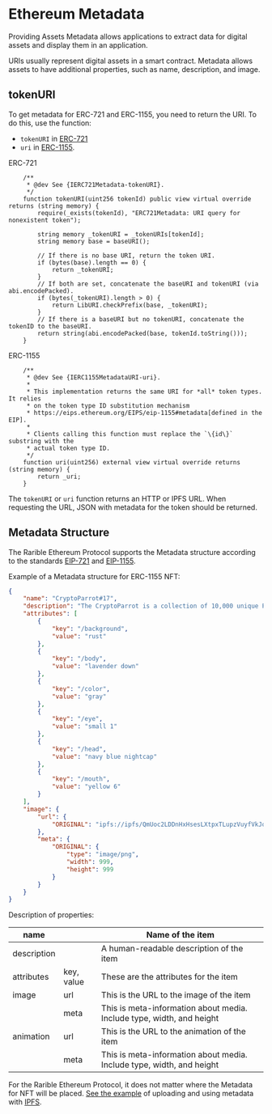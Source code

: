 # Ethereum Metadata

Providing Assets Metadata allows applications to extract data for digital assets and display them in an application.

URIs usually represent digital assets in a smart contract. Metadata allows assets to have additional properties, such as name, description, and image.

## tokenURI

To get metadata for ERC-721 and ERC-1155, you need to return the URI. To do this, use the function:

* `tokenURI` in [ERC-721](https://github.com/rarible/protocol-contracts/blob/master/tokens/contracts/erc-721/ERC721Upgradeable.sol)
* `uri` in [ERC-1155](https://github.com/rarible/protocol-contracts/blob/master/tokens/contracts/erc-1155/ERC1155Upgradeable.sol).

ERC-721

```
    /**
     * @dev See {IERC721Metadata-tokenURI}.
     */
    function tokenURI(uint256 tokenId) public view virtual override returns (string memory) {
        require(_exists(tokenId), "ERC721Metadata: URI query for nonexistent token");

        string memory _tokenURI = _tokenURIs[tokenId];
        string memory base = baseURI();

        // If there is no base URI, return the token URI.
        if (bytes(base).length == 0) {
            return _tokenURI;
        }
        // If both are set, concatenate the baseURI and tokenURI (via abi.encodePacked).
        if (bytes(_tokenURI).length > 0) {
            return LibURI.checkPrefix(base, _tokenURI);
        }
        // If there is a baseURI but no tokenURI, concatenate the tokenID to the baseURI.
        return string(abi.encodePacked(base, tokenId.toString()));
    }
```

ERC-1155

```
    /**
     * @dev See {IERC1155MetadataURI-uri}.
     *
     * This implementation returns the same URI for *all* token types. It relies
     * on the token type ID substitution mechanism
     * https://eips.ethereum.org/EIPS/eip-1155#metadata[defined in the EIP].
     *
     * Clients calling this function must replace the `\{id\}` substring with the
     * actual token type ID.
     */
    function uri(uint256) external view virtual override returns (string memory) {
        return _uri;
    }
```

The `tokenURI` or `uri` function returns an HTTP or IPFS URL. When requesting the URL, JSON with metadata for the token should be returned.

## Metadata Structure

The Rarible Ethereum Protocol supports the Metadata structure according to the standards [EIP-721](https://eips.ethereum.org/EIPS/eip-721) and [EIP-1155](https://eips.ethereum.org/EIPS/eip-1155).

Example of a Metadata structure for ERC-1155 NFT:

```json
{
    "name": "CryptoParrot#17",
    "description": "The CryptoParrot is a collection of 10,000 unique Parrot NFTs",
    "attributes": [
        {
            "key": "/background",
            "value": "rust"
        },
        {
            "key": "/body",
            "value": "lavender down"
        },
        {
            "key": "/color",
            "value": "gray"
        },
        {
            "key": "/eye",
            "value": "small 1"
        },
        {
            "key": "/head",
            "value": "navy blue nightcap"
        },
        {
            "key": "/mouth",
            "value": "yellow 6"
        }
    ],
    "image": {
        "url": {
            "ORIGINAL": "ipfs://ipfs/QmUoc2LDDnHxHsesLXtpxTLupzVuyfVkJomWWHmvKNCjrL/image.png"
        },
        "meta": {
            "ORIGINAL": {
                "type": "image/png",
                "width": 999,
                "height": 999
            }
        }
    }
}
```

Description of properties:

| name |  | Name of the item |
| --- | --- | --- |
| description |  | A human-readable description of the item |
| attributes | key, value | These are the attributes for the item |
| image | url | This is the URL to the image of the item |
|  | meta | This is meta-information about media. Include type, width, and height |
| animation | url | This is the URL to the animation of the item |
|  | meta | This is meta-information about media. Include type, width, and height |

For the Rarible Ethereum Protocol, it does not matter where the Metadata for NFT will be placed. [See the example](ipfs-example.md) of uploading and using metadata with [IPFS](https://ipfs.io/).
